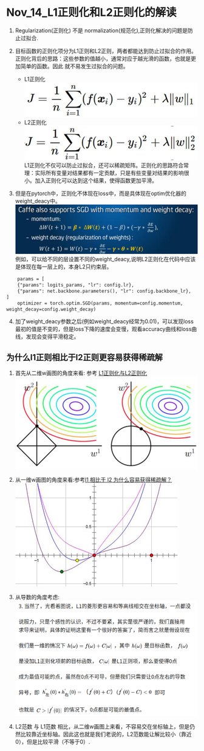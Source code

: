 Nov_14_L1正则化和L2正则化的解读
====

1. Regularization(正则化) 不是 normalization(规范化),正则化解决的问题是防止过拟合.

2. 目标函数的正则化项分为L1正则和L2正则，两者都能达到防止过拟合的作用。正则化背后的思路：这些参数的值越小，通常对应于越光滑的函数，也就是更加简单的函数。因此 就不易发生过拟合的问题。
	- L1正则化![](./images/L1.jpg)
	- L2正则化![](./images/L2.jpg)
	L1正则化不仅可以防止过拟合，还可以稀疏矩阵。正则化的思路符合常理：实际所有变量对结果都有一定贡献，只是有些变量对结果的影响很小。加入正则化可以达到这个结果，使得函数更加平滑。

3. 但是在pytorch中，正则化不体现在loss中，而是具体现在optim优化器的weight_deacy中。![](./images/weight_deacy.jpg)
	例如，可以给不同的层设置不同的weight_deacy,说明L2正则化在代码中应该是体现在每一层上的，本身L2只约束层。
```
    params = [
    {"params": logits_params, "lr": config.lr},
    {"params": net.backbone.parameters(), "lr": config.backbone_lr},
]
	optimizer = torch.optim.SGD(params, momentum=config.momentum, weight_decay=config.weight_decay)
```

4. 加了weight_deacy参数之后(例如weight_deacy经常为0.01)，可以发现loss最初的值是不变的，但是loss下降的速度会变慢，观看accuracy曲线和loss曲线，发现会变得平滑稳定。

为什么l1正则相比于l2正则更容易获得稀疏解
-----

1. 首先从二维w画图的角度来看:  参考  [L1正则化与L2正则化](https://zhuanlan.zhihu.com/p/35356992)![](./images/L1L2.jpg)

2. 从一维w画图的角度来看:参考[l1 相比于 l2 为什么容易获得稀疏解？](https://www.zhihu.com/question/37096933/answer/70426653)![](./images/L1l2_2.jpg)

3. 从导数的角度考虑:![](./images/L1L2_3.png)

4. L2范数 与 L1范数 相比，从二维w画图上来看，不容易交在坐标轴上，但是仍然比较靠近坐标轴。因此这也就是我们老说的，L2范数能让解比较小（靠近0），但是比较平滑（不等于0）.